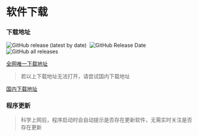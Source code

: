 # 软件下载

### 下载地址


<p align="left">
    <a href="https://github.com/xisuo67/Unbelievable-Box/releases/latest" style="text-decoration:none;margin-right: 4px;">
       <img alt="GitHub release (latest by date)" src="https://img.shields.io/github/v/release/xisuo67/Unbelievable-Box">
    </a>
    <a href="https://github.com/xisuo67/Unbelievable-Box/releases/latest" style="text-decoration:none;margin-right: 4px;">
       <img alt="GitHub Release Date" src="https://img.shields.io/github/release-date/xisuo67/Unbelievable-Box">
    </a>
    <a href="https://github.com/xisuo67/Unbelievable-Box/releases" style="text-decoration:none;margin-right: 4px;">
       <img alt="GitHub all releases" src="https://img.shields.io/github/downloads/xisuo67/Unbelievable-Box/total">
    </a>
</p>

[全网唯一下载地址](https://github.com/xisuo67/Unbelievable-Box/releases)

> 若以上下载地址无法打开，请尝试国内下载地址

[国内下载地址](http://yfloves.cn:8000/updates/UnbelievableBox.zip)

### 程序更新

> 科学上网后，程序启动时会自动提示是否存在更新软件，无需实时关注是否存在更新

